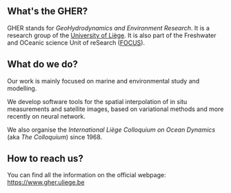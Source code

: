 ## What's the GHER?
GHER stands for _GeoHydrodynamics and Environment Research_. It is a research group of the [University of Liège](https://www.uliege.be). 
It is also part of the Freshwater and OCeanic science Unit of reSearch ([FOCUS](https://www.focus.uliege.be)).

## What do we do?
Our work is mainly focused on marine and environmental study and modelling.

We develop software tools for the spatial interpolation of in situ measurements and satellite images, based on variational methods and more recently on neural network.

We also organise the _International Liège Colloquium on Ocean Dynamics_ (aka _The Colloquium_) since 1968.

## How to reach us?
You can find all the information on the official webpage: https://www.gher.uliege.be
